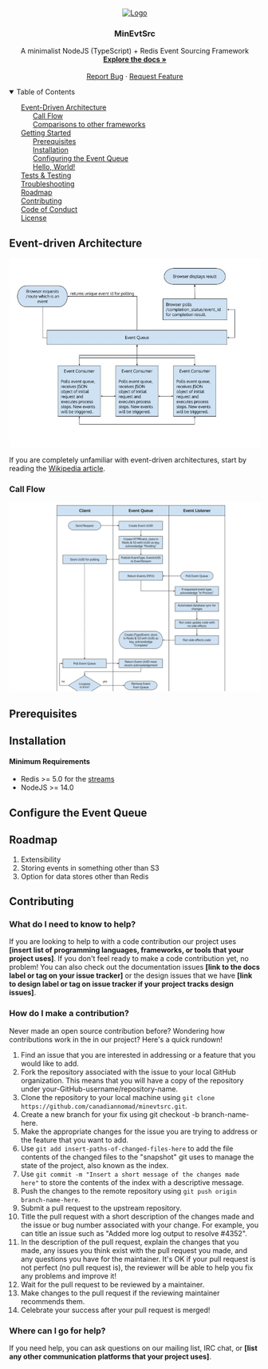 <!-- PROJECT LOGO -->
<br />
<p align="center">
  <a href="/">
    <img src="docs/images/logo.png" alt="Logo" width="80" height="80">
  </a>

  <h3 align="center">MinEvtSrc</h3>

  <p align="center">
    A minimalist NodeJS (TypeScript) + Redis Event Sourcing Framework
    <br />
    <a href="docs/index.md"><strong>Explore the docs »</strong></a>
    <br />
    <br />
    <a href="https://github.com/canadiannomad/minevtsrc/issues">Report Bug</a>
    ·
    <a href="https://github.com/canadiannomad/minevtsrc/issues">Request Feature</a>
  </p>
</p>

<!-- TABLE OF CONTENTS -->
<details open="open">
  <summary>Table of Contents</summary>
  <ul style="list-style-type:none;">
    <li>
      <a href="#event-driven-architecture">Event-Driven Architecture</a>
      <ul style="list-style-type:none">
		  <li><a href="#call-flow">Call Flow</a></li>
		  <li><a href="#comparisons">Comparisons to other frameworks</a></li>
      </ul>
    </li>
    <li>
      <a href="#getting-started">Getting Started</a>
      <ul style="list-style-type:none">
        <li><a href="#prerequisites">Prerequisites</a></li>
		<li><a href="#installation">Installation</a></li>
		<li><a href="#configure-the-event-queue">Configuring the Event Queue</a></li>
		<li><a href="#hello-world">Hello, World!</a></li>
      </ul>
    </li>
	<li><a href="#testing">Tests & Testing</a></li>
	<li><a href="#troubleshooting">Troubleshooting</a></li>
    <li><a href="#roadmap">Roadmap</a></li>
	<li><a href="#contributing">Contributing</a></li>
	<li><a href="../code-of-conduct.md">Code of Conduct</a></li>
	<li><a href="#license">License</a></li>
  </ul>
</details>

## Event-driven Architecture

<img src="/docs/images/generic_event_diagram.jpg" />

If you are completely unfamiliar with event-driven architectures, start by reading the [Wikipedia article](https://en.wikipedia.org/wiki/Event-driven_architecture).

### Call Flow

<img src="/docs/images/call_flow.png" />

## Prerequisites

## Installation

#### Minimum Requirements

* Redis >= 5.0 for the [streams](https://redis.io/topics/streams-intro)
* NodeJS >= 14.0

## Configure the Event Queue

## Roadmap

1. Extensibility
2. Storing events in something other than S3
3. Option for data stores other than Redis

## Contributing

### What do I need to know to help?
If you are looking to help to with a code contribution our project uses **[insert list of programming languages, frameworks, or tools that your project uses]**. If you don't feel ready to make a code contribution yet, no problem! You can also check out the documentation issues **[link to the docs label or tag on your issue tracker]** or the design issues that we have **[link to design label or tag on issue tracker if your project tracks design issues]**.

### How do I make a contribution?
Never made an open source contribution before? Wondering how contributions work in the in our project? Here's a quick rundown!

1. Find an issue that you are interested in addressing or a feature that you would like to add.
2. Fork the repository associated with the issue to your local GitHub organization. This means that you will have a copy of the repository under your-GitHub-username/repository-name.
3. Clone the repository to your local machine using `git clone https://github.com/canadiannomad/minevtsrc.git`.
4. Create a new branch for your fix using git checkout -b branch-name-here.
5. Make the appropriate changes for the issue you are trying to address or the feature that you want to add.
6. Use `git add insert-paths-of-changed-files-here` to add the file contents of the changed files to the "snapshot" git uses to manage the state of the project, also known as the index.
7. Use `git commit -m "Insert a short message of the changes made here"` to store the contents of the index with a descriptive message.
8. Push the changes to the remote repository using `git push origin branch-name-here`.
9. Submit a pull request to the upstream repository.
10. Title the pull request with a short description of the changes made and the issue or bug number associated with your change. For example, you can title an issue such as "Added more log output to resolve #4352".
11. In the description of the pull request, explain the changes that you made, any issues you think exist with the pull request you made, and any questions you have for the  maintainer. It's OK if your pull request is not perfect (no pull request is), the reviewer will be able to help you fix any problems and improve it!
12. Wait for the pull request to be reviewed by a maintainer.
13. Make changes to the pull request if the reviewing maintainer recommends them.
14. Celebrate your success after your pull request is merged!

### Where can I go for help?
If you need help, you can ask questions on our mailing list, IRC chat, or **[list any other communication platforms that your project uses]**.
